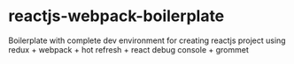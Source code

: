 # reactjs-webpack-boilerplate
Boilerplate with complete dev environment for creating reactjs project using redux + webpack + hot refresh + react debug console + grommet
